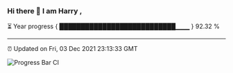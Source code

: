 ### Hi there 👋 I am Harry , 

⏳ Year progress { ███████████████████████████▁▁▁ } 92.32 %

---

⏰ Updated on Fri, 03 Dec 2021 23:13:33 GMT

![Progress Bar CI](https://github.com/duykhang68/duykhang68/workflows/Progress%20Bar%20CI/badge.svg)

